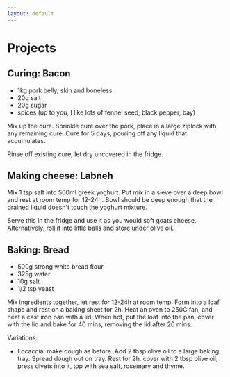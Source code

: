 ```yaml
---
layout: default
---
```


# Projects

## Curing: Bacon

- 1kg pork belly, skin and boneless
- 20g salt
- 20g sugar
- spices (up to you, I like lots of fennel seed, black pepper, bay)

Mix up the cure. Sprinkle cure over the pork, place in a large ziplock with
any remaining cure. Cure for 5 days, pouring off any liquid that accumulates.

Rinse off existing cure, let dry uncovered in the fridge.

## Making cheese: Labneh

Mix 1 tsp salt into 500ml greek yoghurt. Put mix in a sieve over a deep bowl
and rest at room temp for 12-24h. Bowl should be deep enough that the drained
liquid doesn't touch the yoghurt mixture.

Serve this in the fridge and use it as you would soft goats cheese. 
Alternatively, roll it into little balls and store under olive oil.

## Baking: Bread

- 500g strong white bread flour
- 325g water
- 10g salt
- 1/2 tsp yeast

Mix ingredients together, let rest for 12-24h at room temp. Form into a loaf
shape and rest on a baking sheet for 2h. Heat an oven to 250C fan, and heat
a cast iron pan with a lid. When hot, put the loaf into the pan, cover with 
the lid and bake for 40 mins, removing the lid after 20 mins.

Variations:

- Focaccia: make dough as before. Add 2 tbsp olive oil to a large baking tray.
    Spread dough out on tray. Rest for 2h. cover with 2 tbsp olive oil,
    press divets into it, top with sea salt, rosemary and thyme.

